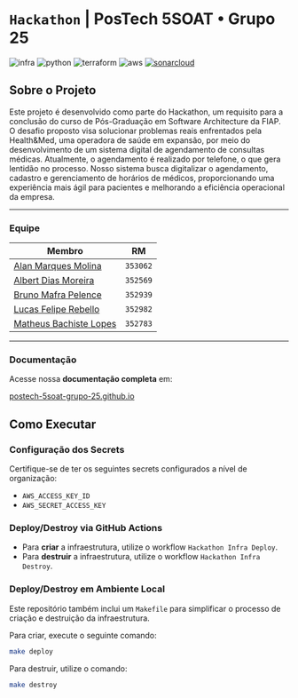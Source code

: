 # `Hackathon` | PosTech 5SOAT • Grupo 25

![infra](https://img.shields.io/badge/infra-blue?color=%23d63865) ![python](https://img.shields.io/badge/Python-505050?logo=python&logoColor=FFFFFF&labelColor=3776AB) ![terraform](https://img.shields.io/badge/Terraform-505050?logo=terraform&logoColor=FFFFFF&labelColor=844FBA) ![aws](https://img.shields.io/badge/Amazon%20Web%20Services-505050?logo=amazonwebservices&logoColor=FFFFFF&labelColor=FF9900) [![sonarcloud](https://sonarcloud.io/api/project_badges/measure?project=postech-5soat-grupo-25_hackathon-infra&metric=alert_status)](https://sonarcloud.io/summary/new_code?id=postech-5soat-grupo-25_hackathon-infra)

## Sobre o Projeto

Este projeto é desenvolvido como parte do Hackathon, um requisito para a conclusão do curso de Pós-Graduação em Software Architecture da FIAP. O desafio proposto visa solucionar problemas reais enfrentados pela Health&Med, uma operadora de saúde em expansão, por meio do desenvolvimento de um sistema digital de agendamento de consultas médicas. Atualmente, o agendamento é realizado por telefone, o que gera lentidão no processo. Nosso sistema busca digitalizar o agendamento, cadastro e gerenciamento de horários de médicos, proporcionando uma experiência mais ágil para pacientes e melhorando a eficiência operacional da empresa.

---

### Equipe

| Membro                                                                        | RM       |
|-------------------------------------------------------------------------------|----------|
| [Alan Marques Molina](https://www.linkedin.com/in/alanmmolina/)               | `353062` |
| [Albert Dias Moreira](https://www.linkedin.com/in/albert-moreira-62b9272b/)   | `352569` |
| [Bruno Mafra Pelence](https://www.linkedin.com/in/bruno-mafra-pelence/)       | `352939` |
| [Lucas Felipe Rebello](https://www.linkedin.com/in/lucas-rebello-b01849112/)  | `352982` |
| [Matheus Bachiste Lopes](https://www.linkedin.com/in/matheus-bachiste-lopes/) | `352783` |

---

### Documentação

Acesse nossa **documentação completa** em:

[postech-5soat-grupo-25.github.io](https://postech-5soat-grupo-25.github.io/)

## Como Executar

### Configuração dos Secrets

Certifique-se de ter os seguintes secrets configurados a nível de organização:

- `AWS_ACCESS_KEY_ID`
- `AWS_SECRET_ACCESS_KEY`

### Deploy/Destroy via GitHub Actions

- Para **criar** a infraestrutura, utilize o workflow `Hackathon Infra Deploy`. 
- Para **destruir** a infraestrutura, utilize o workflow `Hackathon Infra Destroy`. 

### Deploy/Destroy em Ambiente Local

Este repositório também inclui um `Makefile` para simplificar o processo de criação e destruição da infraestrutura.

Para criar, execute o seguinte comando:

```bash
make deploy
```

Para destruir, utilize o comando:

```bash
make destroy
```
